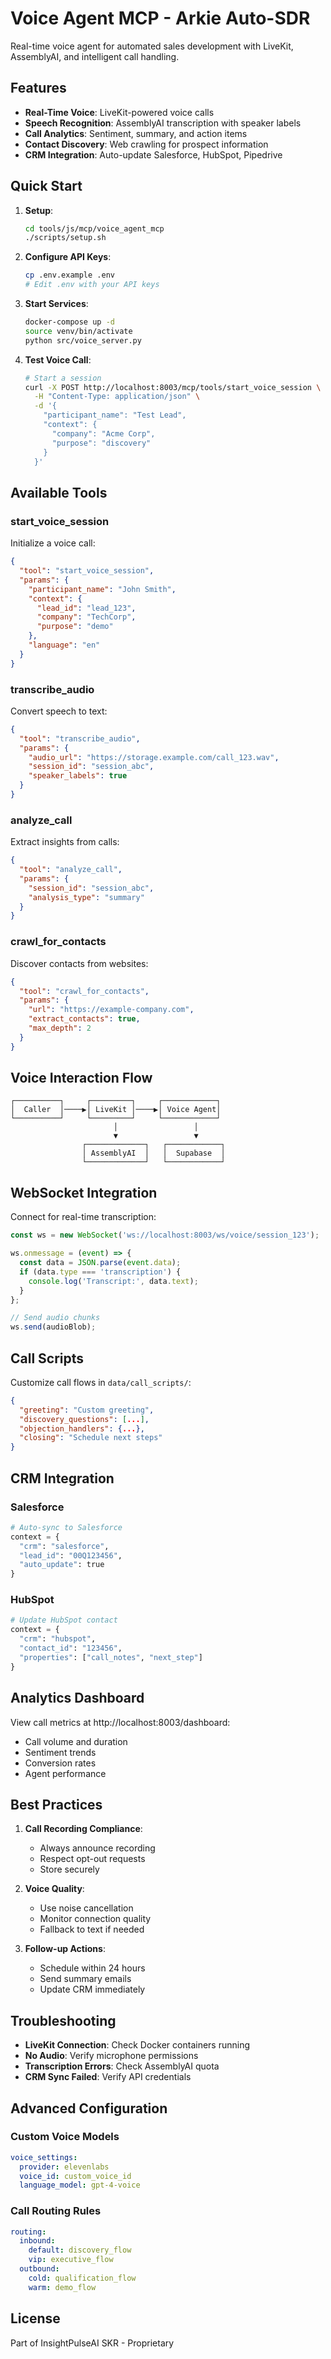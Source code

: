 # Voice Agent MCP - Arkie Auto-SDR

Real-time voice agent for automated sales development with LiveKit, AssemblyAI, and intelligent call handling.

## Features

- **Real-Time Voice**: LiveKit-powered voice calls
- **Speech Recognition**: AssemblyAI transcription with speaker labels
- **Call Analytics**: Sentiment, summary, and action items
- **Contact Discovery**: Web crawling for prospect information
- **CRM Integration**: Auto-update Salesforce, HubSpot, Pipedrive

## Quick Start

1. **Setup**:
   ```bash
   cd tools/js/mcp/voice_agent_mcp
   ./scripts/setup.sh
   ```

2. **Configure API Keys**:
   ```bash
   cp .env.example .env
   # Edit .env with your API keys
   ```

3. **Start Services**:
   ```bash
   docker-compose up -d
   source venv/bin/activate
   python src/voice_server.py
   ```

4. **Test Voice Call**:
   ```bash
   # Start a session
   curl -X POST http://localhost:8003/mcp/tools/start_voice_session \
     -H "Content-Type: application/json" \
     -d '{
       "participant_name": "Test Lead",
       "context": {
         "company": "Acme Corp",
         "purpose": "discovery"
       }
     }'
   ```

## Available Tools

### start_voice_session
Initialize a voice call:
```json
{
  "tool": "start_voice_session",
  "params": {
    "participant_name": "John Smith",
    "context": {
      "lead_id": "lead_123",
      "company": "TechCorp",
      "purpose": "demo"
    },
    "language": "en"
  }
}
```

### transcribe_audio
Convert speech to text:
```json
{
  "tool": "transcribe_audio",
  "params": {
    "audio_url": "https://storage.example.com/call_123.wav",
    "session_id": "session_abc",
    "speaker_labels": true
  }
}
```

### analyze_call
Extract insights from calls:
```json
{
  "tool": "analyze_call",
  "params": {
    "session_id": "session_abc",
    "analysis_type": "summary"
  }
}
```

### crawl_for_contacts
Discover contacts from websites:
```json
{
  "tool": "crawl_for_contacts",
  "params": {
    "url": "https://example-company.com",
    "extract_contacts": true,
    "max_depth": 2
  }
}
```

## Voice Interaction Flow

```
┌──────────┐     ┌─────────┐     ┌────────────┐
│  Caller  │────▶│ LiveKit │────▶│ Voice Agent│
└──────────┘     └─────────┘     └────────────┘
                       │                 │
                       ▼                 ▼
                ┌─────────────┐   ┌────────────┐
                │ AssemblyAI  │   │  Supabase  │
                └─────────────┘   └────────────┘
```

## WebSocket Integration

Connect for real-time transcription:
```javascript
const ws = new WebSocket('ws://localhost:8003/ws/voice/session_123');

ws.onmessage = (event) => {
  const data = JSON.parse(event.data);
  if (data.type === 'transcription') {
    console.log('Transcript:', data.text);
  }
};

// Send audio chunks
ws.send(audioBlob);
```

## Call Scripts

Customize call flows in `data/call_scripts/`:
```json
{
  "greeting": "Custom greeting",
  "discovery_questions": [...],
  "objection_handlers": {...},
  "closing": "Schedule next steps"
}
```

## CRM Integration

### Salesforce
```python
# Auto-sync to Salesforce
context = {
  "crm": "salesforce",
  "lead_id": "00Q123456",
  "auto_update": true
}
```

### HubSpot
```python
# Update HubSpot contact
context = {
  "crm": "hubspot", 
  "contact_id": "123456",
  "properties": ["call_notes", "next_step"]
}
```

## Analytics Dashboard

View call metrics at http://localhost:8003/dashboard:
- Call volume and duration
- Sentiment trends
- Conversion rates
- Agent performance

## Best Practices

1. **Call Recording Compliance**:
   - Always announce recording
   - Respect opt-out requests
   - Store securely

2. **Voice Quality**:
   - Use noise cancellation
   - Monitor connection quality
   - Fallback to text if needed

3. **Follow-up Actions**:
   - Schedule within 24 hours
   - Send summary emails
   - Update CRM immediately

## Troubleshooting

- **LiveKit Connection**: Check Docker containers running
- **No Audio**: Verify microphone permissions
- **Transcription Errors**: Check AssemblyAI quota
- **CRM Sync Failed**: Verify API credentials

## Advanced Configuration

### Custom Voice Models
```yaml
voice_settings:
  provider: elevenlabs
  voice_id: custom_voice_id
  language_model: gpt-4-voice
```

### Call Routing Rules
```yaml
routing:
  inbound:
    default: discovery_flow
    vip: executive_flow
  outbound:
    cold: qualification_flow
    warm: demo_flow
```

## License

Part of InsightPulseAI SKR - Proprietary
